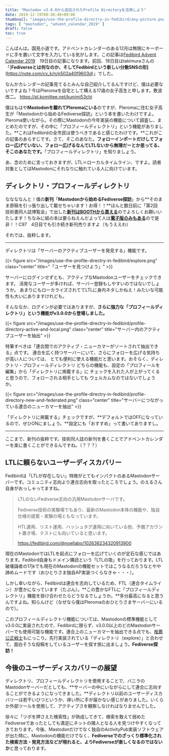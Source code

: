 ```yaml
---
title: "Mastodon v3.0.0から追加されたProfile Directoryを活用しよう"
date: 2019-12-19T00:38:48+09:00
thumbnail: "images/use-the-profile-directry-in-fedibird/any-picture.png"
tags: [ "mastodon", "advent_calendar_2019" ]
draft: false
toc: true
---
```


こんばんは。国見小道です。アドベントカレンダーのある12月は無限にキーボードに手を置いて文字を入力している気がします。この記事は[Fedibird Advent Calendar 2019](https://adventar.org/calendars/3903)　19日目の記事になります。前回、18日目はtakimuraさんの「[**Fediverseとは何なのか、そしてFedibirdという新しい分散SNSの形]**(https://note.com/cv_k/n/n502a40f9603d)」でした。

なんかカレンダーの記事見てるとみんな自己紹介してるんですけど、僕は必要ないですよね？今はPleromaを自宅として構える17歳の女子高生と申します。敷波改二。 https://pl.komittee.net/kunimi53chi

僕はもはや**Mastodonを離れてPleromaにいる**のですが、Pleromaに住む女子高生が「Mastodonから始めるFediverse探訪」という本を書いたわけですよ。Pleroma使いながら。その際にMastodonの今年実装の機能について調査し、まとめたのですが、その中に「プロフィールディレクトリ」という機能がありました。**これはFedibirdの全市民は使うべきであると感じたわけです。**これがこの記事のあらすじです。さて、そこのあなた。**フォローインポートだけしてフォロー広げていない、フォロー広げるなんてLTLないから無理だーとか思ってる、そこのあなたです。**「プロフィールディレクトリ」を知りましょう。

あ、念のために言っておきますが、LTL＝ローカルタイムライン、ですよ。読者対象としてはMastodonにそれなりに触れている人に向けています。

## ディレクトリ・プロフィールディレクトリ

ななななんと！僕の**新刊**「**Mastodonから始めるFediverse探訪**」から**そのまま原稿を引っ張り出して載せちゃいます！お得！！**ほんと数日前に「第2回　技術書同人誌博覧会」で出した[**新刊はBOOTHから買える**](https://blowing.booth.pm/items/1735048)のでよろしくお願いいたします！ちなみに紙の本は要らねえんだよって人は[**電子版のみもある**](https://blowing.booth.pm/items/1735098)ので是非！！C97　4日目でも引き続き新刊売りますよ（もうええわ）

それでは、抜粋します。

---

ディレクトリは「サーバーのアクティブユーザーを発見する」機能です。

{{< figure src="/images/use-the-profile-directry-in-fedibird/explore.png" class="center" title="「ユーザーを見つけよう」" >}}

サーバーにログインせずとも、アクティブなMastodonユーザーをチェックできます。
活発なユーザーが多ければ、サーバー登録もしやすいのではないでしょうか。
あまりにもローカライズされててLTLに身内ネタしかねえ！みたいな可能性も大いにありますけれども。

そんななか、ログインが必要ではありますが、**さらに強力な「プロフィールディレクトリ」という機能がv3.0.0から登場しました。**

{{< figure src="/images/use-the-profile-directry-in-fedibird/profile-directory-active-and-local.png" class="center" title="サーバー内のアクティブユーザーを抽出" >}}

特筆すべきは「連合間でのアクティブ・ニューカマーがソートされて抽出できる」点です。
連合を広く持つサーバーにいて、さらにフォローを広げる気持ちが高い人については、
とても便利に使える機能だと思います。おそらく、ディレクトリ・プロフィールディレクトリ
どちらの機能も、設定の「プロフィールを編集」から「ディレクトリに掲載する」に
チェックを入れた人が上がってくると思うので、フォローされる相手としても
ウェルカムなのではないでしょうか。

{{< figure src="/images/use-the-profile-directry-in-fedibird/profile-directory-new-and-federated.png" class="center" title="サーバーにつながっている連合のニューカマーを抽出" >}}

「ディレクトリに掲載する」チェックですが、**デフォルトではOFFになっているので、ぜひONにましょう。**設定にも「おすすめ」って書いてありますし。

---

ここまで、新刊の抜粋です。技術同人誌の新刊を書くことでアドベントカレンダーを楽に書くことができるんですね。（？？？）

## LTLに頼らないユーザーディスカバリー

Fedibirdは「LTLが存在しない」特徴がとてもインパクトのあるMastodonサーバーです。コミュニティ志向より連合志向を取ったところでしょう。のえるさん自身がおっしゃってますね。

> LTLのないFediverse志向の汎用Mastodonサーバです。
>
> Fediverse技術の実験場でもあり、最新のMastodon本体の機能や、独自仕様の提案・実験の場ともなっています。
>
> HTL運用、リスト運用、ハッシュタグ運用に向いている他、予備アカウント置き場、テストにも向いていると思います。
>
> https://fedibird.com/@noellabo/102636234320913900

現在のMastodonではLTLを起点にフォローを広げていくのが定石な感じではあります。Fedibird自身もドメイン購読という「LTLの吸」を行っております。LTL破壊論者の17jkでも現在のMastodonの機能セットではこうなるだろうなとやや諦めムードです（おひとりさま独自AP実装つくらなきゃ・・・）。

しかし幸いながら、Fedibirdは連合を志向しているため、FTL（連合タイムライン）が豊かになっています（たぶん）。**この豊かなFTLに「プロフィールディレクトリ」機能を掛け合わせたらどうなるでしょうか。**多分最高になると思うんですよね。知らんけど（なぜなら僕はPleromaのおひとりさまサーバーにいるので）。

このプロフィールディレクトリ機能については、Mastodonの標準機能としてv3.0.0に実装されたので、Fedibirdに限らず、v3.0.0以上のどのMastodonサーバーでも使用可能な機能です。連合上のニューカマーを抽出できる点でも、[推薦公正戦士](https://distsn.org/)もにっこり。先行実装されている「ディレクトリ（explore）」と合わせて、面白そうな投稿をしているユーザーを探す旅に出ましょう。**Fediverse探訪！**

## 今後のユーザーディスカバリーの展望

ディレクトリ、プロフィールディレクトリを使用することで、バニラのMastodonサーバーだとしても、**サーバーの中にいながらにして連合に志向することができるようになってきました。**ディレクトリ以前のユーザーディスカバリーは若干いびつというか、痒い所に手が届かない感じがありました。いくらか外部ツールを使用して、アクティブさを観察しなければなりませんでした。

徐々に「ツボを押さえた検索性」が熟成してきて、検索を敢えて弱めたFediverseであったとしても満足にネットの隣人となる人を見つけやすくなってきております。今後、Mastodonだけでなく独自のActivityPub実装ソフトウェアが出た時に、Mastodonの機能だけでなく、**Fediverseでのざっくり標準化された検索方法・発見方法などが現れると、よりFediverseが楽しくなるのではないか**と思っております。